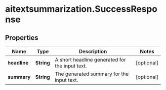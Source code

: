 # aitextsummarization.SuccessResponse

## Properties

Name | Type | Description | Notes
------------ | ------------- | ------------- | -------------
**headline** | **String** | A short headline generated for the input text. | [optional] 
**summary** | **String** | The generated summary for the input text. | [optional] 


